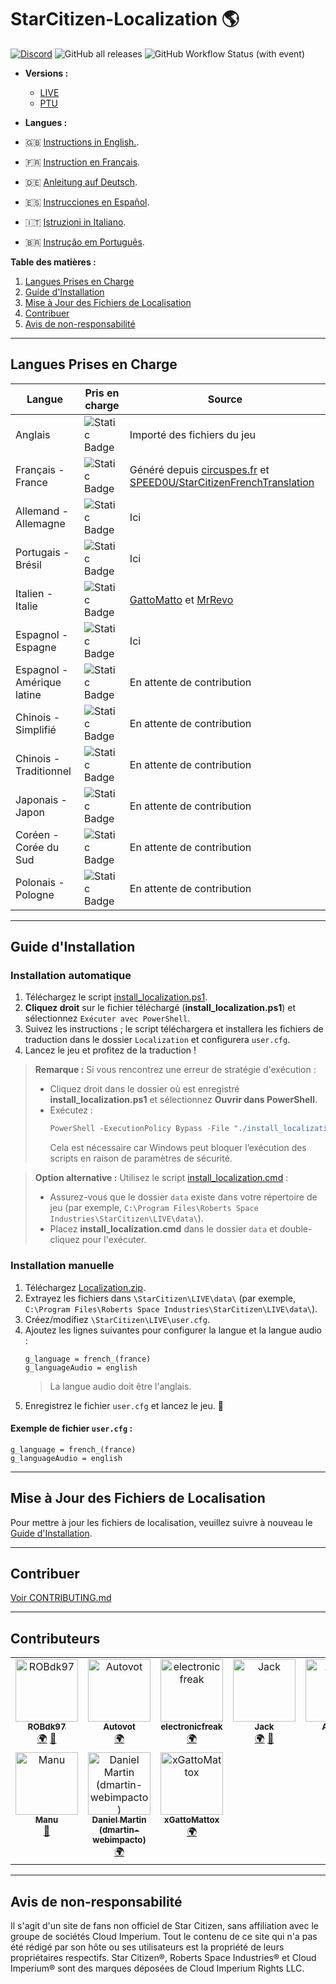 # StarCitizen-Localization 🌎

[![Discord](https://img.shields.io/discord/1185135396112322620?logo=discord&label=discord)](https://discord.gg/Gbvz9fTmZU)
![GitHub all releases](https://img.shields.io/github/downloads/Dymerz/StarCitizen-Localization/total)
![GitHub Workflow Status (with event)](https://img.shields.io/github/actions/workflow/status/Dymerz/StarCitizen-Localization/.github%2Fworkflows%2Fvalidate-global-ini.yaml?event=push&label=INI%20Validation&link=https%3A%2F%2Fgithub.com%2FDymerz%2FStarCitizen-Localization%2Factions%2Fworkflows%2Fvalidate-global-ini.yaml)

- **Versions :** 
  - [LIVE](https://github.com/Dymerz/StarCitizen-Localization/blob/main/README_fr.md) 
  - [PTU](https://github.com/Dymerz/StarCitizen-Localization/blob/ptu/README_fr.md)

- **Langues :**
- 🇬🇧 [Instructions in English.](README.md).
- 🇫🇷 [Instruction en Français](README_fr.md).
- 🇩🇪 [Anleitung auf Deutsch](README_de.md).
- 🇪🇸 [Instrucciones en Español](README_es.md).
- 🇮🇹 [Istruzioni in Italiano](README_it.md).
- 🇧🇷 [Instrução em Português](README_ptbr.md).


**Table des matières :**
1. [Langues Prises en Charge](#langues-prises-en-charge)
2. [Guide d'Installation](#guide-dinstallation)
3. [Mise à Jour des Fichiers de Localisation](#mise-à-jour-des-fichiers-de-localisation)
4. [Contribuer](#contribuer)
5. [Avis de non-responsabilité](#avis-de-non-responsabilité)

---
## Langues Prises en Charge

| Langue                  | Pris en charge | Source |
|--------------------------|----------------|--------|
| Anglais                 | ![Static Badge](https://img.shields.io/badge/4.0.1-LIVE-brightgreen) | Importé des fichiers du jeu |
| Français - France       | ![Static Badge](https://img.shields.io/badge/3.24.3-LIVE-brightgreen) | Généré depuis [circuspes.fr](https://traduction.circuspes.fr) et [SPEED0U/StarCitizenFrenchTranslation](https://github.com/SPEED0U/StarCitizenFrenchTranslation) |
| Allemand - Allemagne    | ![Static Badge](https://img.shields.io/badge/4.0.1-LIVE-brightgreen) | Ici |
| Portugais - Brésil      | ![Static Badge](https://img.shields.io/badge/4.0.1-LIVE-brightgreen) | Ici |
| Italien - Italie        | ![Static Badge](https://img.shields.io/badge/3.24.1-LIVE-yellow) | [GattoMatto](https://robertsspaceindustries.com/citizens/GattoMatto) et [MrRevo](https://robertsspaceindustries.com/citizens/MrRevo) |
| Espagnol - Espagne      | ![Static Badge](https://img.shields.io/badge/3.23.1a-LIVE-orange) | Ici |
| Espagnol - Amérique latine | ![Static Badge](https://img.shields.io/badge/x.xx.x-LIVE-darkred) | En attente de contribution |
| Chinois - Simplifié     | ![Static Badge](https://img.shields.io/badge/x.xx.x-LIVE-darkred) | En attente de contribution |
| Chinois - Traditionnel  | ![Static Badge](https://img.shields.io/badge/x.xx.x-LIVE-darkred) | En attente de contribution |
| Japonais - Japon        | ![Static Badge](https://img.shields.io/badge/x.xx.x-LIVE-darkred) | En attente de contribution |
| Coréen - Corée du Sud   | ![Static Badge](https://img.shields.io/badge/x.xx.x-LIVE-darkred) | En attente de contribution |
| Polonais - Pologne      | ![Static Badge](https://img.shields.io/badge/x.xx.x-LIVE-darkred) | En attente de contribution |

---
## Guide d'Installation

### Installation automatique

1. Téléchargez le script [install_localization.ps1](https://github.com/Dymerz/StarCitizen-Localization/releases/latest/download/install_localization.ps1).
2. **Cliquez droit** sur le fichier téléchargé (**install_localization.ps1**) et sélectionnez `Exécuter avec PowerShell`.
3. Suivez les instructions ; le script téléchargera et installera les fichiers de traduction dans le dossier `Localization` et configurera `user.cfg`.
4. Lancez le jeu et profitez de la traduction !

> **Remarque :** Si vous rencontrez une erreur de stratégie d'exécution :
> - Cliquez droit dans le dossier où est enregistré **install_localization.ps1** et sélectionnez **Ouvrir dans PowerShell**.
> - Exécutez :
>   ```powershell
>   PowerShell -ExecutionPolicy Bypass -File "./install_localization.ps1"
>   ```
>   Cela est nécessaire car Windows peut bloquer l’exécution des scripts en raison de paramètres de sécurité.

> **Option alternative :** Utilisez le script [install_localization.cmd](https://github.com/Dymerz/StarCitizen-Localization/releases/latest/download/install_localization.cmd) :
> - Assurez-vous que le dossier `data` existe dans votre répertoire de jeu (par exemple, `C:\Program Files\Roberts Space Industries\StarCitizen\LIVE\data\`).
> - Placez **install_localization.cmd** dans le dossier `data` et double-cliquez pour l'exécuter.

### Installation manuelle

1. Téléchargez [Localization.zip](https://github.com/Dymerz/StarCitizen-Localization/releases/latest/download/Localization.zip).
2. Extrayez les fichiers dans `\StarCitizen\LIVE\data\` (par exemple, `C:\Program Files\Roberts Space Industries\StarCitizen\LIVE\data\`).
3. Créez/modifiez `\StarCitizen\LIVE\user.cfg`.
4. Ajoutez les lignes suivantes pour configurer la langue et la langue audio :
   ```plaintext
   g_language = french_(france)
   g_languageAudio = english
   ```
   > La langue audio doit être l'anglais.
5. Enregistrez le fichier `user.cfg` et lancez le jeu. 🚀

#### Exemple de fichier `user.cfg` :
```plaintext
g_language = french_(france)
g_languageAudio = english
```

---
## Mise à Jour des Fichiers de Localisation
Pour mettre à jour les fichiers de localisation, veuillez suivre à nouveau le [Guide d'Installation](#guide-dinstallation).

---
## Contribuer
[Voir CONTRIBUTING.md](CONTRIBUTING.md)

---
## Contributeurs
<!-- ALL-CONTRIBUTORS-LIST:START - Do not remove or modify this section -->
<!-- prettier-ignore-start -->
<!-- markdownlint-disable -->
<table>
  <tbody>
    <tr>
      <td align="center" valign="top" width="14.28%"><a href="https://github.com/ROBdk97"><img src="https://avatars.githubusercontent.com/u/9892024?v=4?s=100" width="100px;" alt="ROBdk97"/><br /><sub><b>ROBdk97</b></sub></a><br /><a href="#translation-ROBdk97" title="Translation">🌍</a> <a href="#projectManagement-ROBdk97" title="Project Management">📆</a></td>
      <td align="center" valign="top" width="14.28%"><a href="https://github.com/Autovot"><img src="https://avatars.githubusercontent.com/u/87210193?v=4?s=100" width="100px;" alt="Autovot"/><br /><sub><b>Autovot</b></sub></a><br /><a href="#translation-Autovot" title="Translation">🌍</a></td>
      <td align="center" valign="top" width="14.28%"><a href="https://github.com/electronicfreak"><img src="https://avatars.githubusercontent.com/u/11193801?v=4?s=100" width="100px;" alt="electronicfreak"/><br /><sub><b>electronicfreak</b></sub></a><br /><a href="#translation-electronicfreak" title="Translation">🌍</a></td>
      <td align="center" valign="top" width="14.28%"><a href="https://github.com/Jack-mk"><img src="https://avatars.githubusercontent.com/u/22667101?v=4?s=100" width="100px;" alt="Jack"/><br /><sub><b>Jack</b></sub></a><br /><a href="#translation-Jack-mk" title="Translation">🌍</a> <a href="#projectManagement-Jack-mk" title="Project Management">📆</a></td>
      <td align="center" valign="top" width="14.28%"><a href="https://github.com/Auhrus"><img src="https://avatars.githubusercontent.com/u/57270834?v=4?s=100" width="100px;" alt="Auhrus"/><br /><sub><b>Auhrus</b></sub></a><br /><a href="#translation-Auhrus" title="Translation">🌍</a> <a href="#projectManagement-Auhrus" title="Project Management">📆</a></td>
      <td align="center" valign="top" width="14.28%"><a href="https://github.com/Nxzzin"><img src="https://avatars.githubusercontent.com/u/148262077?v=4?s=100" width="100px;" alt="Nxzzin"/><br /><sub><b>Nxzzin</b></sub></a><br /><a href="#translation-Nxzzin" title="Translation">🌍</a></td>
      <td align="center" valign="top" width="14.28%"><a href="https://github.com/InterPlay02"><img src="https://avatars.githubusercontent.com/u/23037423?v=4?s=100" width="100px;" alt="InterPlay"/><br /><sub><b>InterPlay</b></sub></a><br /><a href="#translation-InterPlay02" title="Translation">🌍</a></td>
    </tr>
    <tr>
      <td align="center" valign="top" width="14.28%"><a href="https://github.com/Brill65"><img src="https://avatars.githubusercontent.com/u/8363399?v=4?s=100" width="100px;" alt="Manu"/><br /><sub><b>Manu</b></sub></a><br /><a href="#review-Brill65" title="Reviewed Pull Requests">👀</a></td>
      <td align="center" valign="top" width="14.28%"><a href="https://github.com/danidomen"><img src="https://avatars.githubusercontent.com/u/5998908?v=4?s=100" width="100px;" alt="Daniel Martin (dmartin-webimpacto)"/><br /><sub><b>Daniel Martin (dmartin-webimpacto)</b></sub></a><br /><a href="#translation-danidomen" title="Translation">🌍</a></td>
	  <td align="center" valign="top" width="14.28%"><a href="https://github.com/xGattoMattox"><img src="https://avatars.githubusercontent.com/u/149336969?v=4?s=100" width="100px;" alt="xGattoMattox"/><br /><sub><b>xGattoMattox</b></sub></a><br /><a href="#translation-xGattoMattox" title="Translation">🌍</a></td>
    </tr>
  </tbody>
</table>

<!-- markdownlint-restore -->
<!-- prettier-ignore-end -->

<!-- ALL-CONTRIBUTORS-LIST:END -->

---
## Avis de non-responsabilité
Il s'agit d'un site de fans non officiel de Star Citizen, sans affiliation avec le groupe de sociétés Cloud Imperium. Tout le contenu de ce site qui n'a pas été rédigé par son hôte ou ses utilisateurs est la propriété de leurs propriétaires respectifs. Star Citizen®, Roberts Space Industries® et Cloud Imperium® sont des marques déposées de Cloud Imperium Rights LLC.

